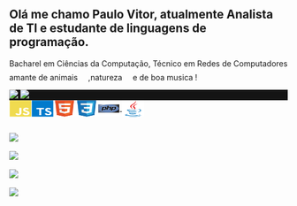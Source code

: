 ## Olá me chamo Paulo Vitor, atualmente Analista de TI e estudante de linguagens de programação.
Bacharel em Ciências da Computação, Técnico em Redes de Computadores amante de animais <img src =https://emojipedia-us.s3.dualstack.us-west-1.amazonaws.com/thumbs/120/openmoji/292/dog-face_1f436.png height="22" width="15,5">,natureza<img src= https://emojipedia-us.s3.dualstack.us-west-1.amazonaws.com/thumbs/120/microsoft/309/rainbow_1f308.png height="20" width="15"> e de boa musica !<img src = https://user-images.githubusercontent.com/43021236/138954910-1ae29cd1-33bc-4150-980f-8fb332a0c163.png height="20" width="15">


<div style="background-color:#141414;" align="left">
  <a href="https://github.com/vitorpaulo20">
  <img height="180em" src="https://github-readme-stats.vercel.app/api?username=vitorpaulo20&show_icons=true&theme=dracula&include_all_commits=true&count_private=true"/>
  <img height="180em" src="https://github-readme-stats.vercel.app/api/top-langs/?username=vitorpaulo20&layout=compact&langs_count=7&theme=dracula"/>
</div>

<div style="display: inline_block"><img align="center" alt="Vitor-Js" height="30" width="40" src="https://raw.githubusercontent.com/devicons/devicon/master/icons/javascript/javascript-plain.svg"><img align="center" alt="Vitor-Ts" height="30" width="40" src="https://raw.githubusercontent.com/devicons/devicon/master/icons/typescript/typescript-plain.svg"><img align="center" alt="Vitor-HTML" height="30" width="40" src="https://raw.githubusercontent.com/devicons/devicon/master/icons/html5/html5-original.svg"><img align="center" alt="Vitor-CSS" height="30" width="40" src="https://raw.githubusercontent.com/devicons/devicon/master/icons/css3/css3-original.svg"><img align="center" alt="Vitor-PHP" height="30" width="40" src="https://raw.githubusercontent.com/devicons/devicon/master/icons/php/php-original.svg"> <img align="center" alt="Vitor-Python" height="30" width="40" src="https://raw.githubusercontent.com/devicons/devicon/master/icons/java/java-original.svg">
 
  
</div>
  
  ##
 
<div> 

  <a href="https://www.instagram.com/vitor_paulo20/" target="_blank"><img src="https://img.shields.io/badge/-Instagram-%23E4405F?style=for-the-badge&logo=instagram&logoColor=white" target="_blank"></a>

 <a href="https://discord.gg/Noctis Caelum#4638" target="_blank"><img src="https://img.shields.io/badge/Discord-7289DA?style=for-the-badge&logo=discord&logoColor=white" target="_blank"></a> 

  <a href = "mailto:vitorpaulo17@hotmail.com"><img src="https://img.shields.io/badge/Microsoft_Outlook-0078D4?style=for-the-badge&logo=microsoft-outlook&logoColor=white" target="_blank"></a>

  <a href="https://www.linkedin.com/in/paulo-vitor-a17796175/" target="_blank"><img src="https://img.shields.io/badge/-LinkedIn-%230077B5?style=for-the-badge&logo=linkedin&logoColor=white" target="_blank"></a> 
 
 
</div>
